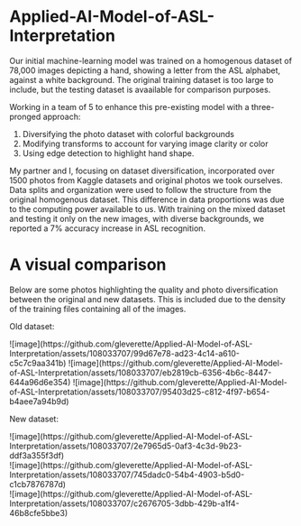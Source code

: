 # Applied-AI-Model-of-ASL-Interpretation
Our initial machine-learning model was trained on a homogenous dataset of 78,000 images depicting a hand, showing a letter from the ASL alphabet, against a white background. The original training dataset is too large to include, but the testing dataset is avaailable for comparison purposes. 

Working in a team of 5 to enhance this pre-existing model with a three-pronged approach: 
1. Diversifying the photo dataset with colorful backgrounds
2. Modifying transforms to account for varying image clarity or color
3. Using edge detection to highlight hand shape.

My partner and I, focusing on dataset diversification, incorporated over 1500 photos from Kaggle datasets and original photos we took ourselves. Data splits and organization were used to follow the structure from the original homogenous dataset. This difference in data proportions was due to the computing power available to us. With training on the mixed dataset and testing it only on the new images, with diverse backgrounds, we reported a 7% accuracy increase in ASL recognition. 

# A visual comparison
Below are some photos highlighting the quality and photo diversification between the original and new datasets. This is included due to the density of the training files containing all of the images. 

Old dataset:
<div style= ""width:60px ; height:60px">
![image](https://github.com/gleverette/Applied-AI-Model-of-ASL-Interpretation/assets/108033707/99d67e78-ad23-4c14-a610-c5c7c9aa341b)
![image](https://github.com/gleverette/Applied-AI-Model-of-ASL-Interpretation/assets/108033707/eb2819cb-6356-4b6c-8447-644a96d6e354)
![image](https://github.com/gleverette/Applied-AI-Model-of-ASL-Interpretation/assets/108033707/95403d25-c812-4f97-b654-b4aee7a94b9d)
</div>

New dataset: 
<br>
<div style= ""width:60px ; height:60px">
  ![image](https://github.com/gleverette/Applied-AI-Model-of-ASL-Interpretation/assets/108033707/2e7965d5-0af3-4c3d-9b23-ddf3a355f3df)<br>
  ![image](https://github.com/gleverette/Applied-AI-Model-of-ASL-Interpretation/assets/108033707/745dadc0-54b4-4903-b5d0-c1cb7876787d)<br>
  ![image](https://github.com/gleverette/Applied-AI-Model-of-ASL-Interpretation/assets/108033707/c2676705-3dbb-429b-a1f4-46b8cfe5bbe3)<br>
</div>












